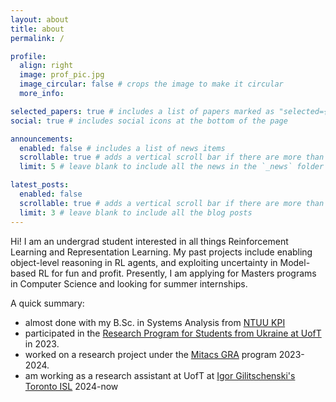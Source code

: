```yaml
---
layout: about
title: about
permalink: /

profile:
  align: right
  image: prof_pic.jpg
  image_circular: false # crops the image to make it circular
  more_info: 

selected_papers: true # includes a list of papers marked as "selected={true}"
social: true # includes social icons at the bottom of the page

announcements:
  enabled: false # includes a list of news items
  scrollable: true # adds a vertical scroll bar if there are more than 3 news items
  limit: 5 # leave blank to include all the news in the `_news` folder

latest_posts:
  enabled: false
  scrollable: true # adds a vertical scroll bar if there are more than 3 new posts items
  limit: 3 # leave blank to include all the blog posts
---
```


Hi! I am an undergrad student interested in all things Reinforcement Learning and Representation Learning.
My past projects include enabling object-level reasoning in RL agents, and exploiting uncertainty in Model-based RL for fun and profit.
Presently, I am applying for Masters programs in Computer Science and looking for summer internships.


A quick summary:
- almost done with my B.Sc. in Systems Analysis from [NTUU KPI](https://kpi.ua/)
- participated in the [Research Program for Students from Ukraine at UofT](https://web.cs.toronto.edu/summer-program-for-students-from-ukraine) in 2023.
- worked on a research project under the [Mitacs GRA](https://www.mitacs.ca/our-programs/globalink-research-award-students-postdocs/) program 2023-2024.
- am working as a research assistant at UofT at [Igor Gilitschenski's Toronto ISL](https://tisl.cs.utoronto.ca/) 2024-now



<!-- 
Write your biography here. Tell the world about yourself. Link to your favorite [subreddit](http://reddit.com). You can put a picture in, too. The code is already in, just name your picture `prof_pic.jpg` and put it in the `img/` folder.

Put your address / P.O. box / other info right below your picture. You can also disable any of these elements by editing `profile` property of the YAML header of your `_pages/about.md`. Edit `_bibliography/papers.bib` and Jekyll will render your [publications page](/al-folio/publications/) automatically.

Link to your social media connections, too. This theme is set up to use [Font Awesome icons](https://fontawesome.com/) and [Academicons](https://jpswalsh.github.io/academicons/), like the ones below. Add your Facebook, Twitter, LinkedIn, Google Scholar, or just disable all of them. -->
